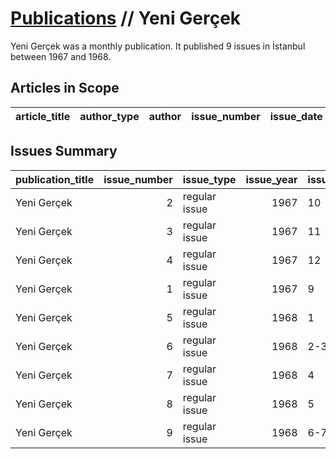 # [Publications](firstlevel_publications.md) // Yeni Gerçek

Yeni Gerçek was a monthly publication. It published 9 issues in İstanbul between 1967 and 1968.

## Articles in Scope

| article_title   | author_type   | author   | issue_number   | issue_date   | pages   |
|-----------------|---------------|----------|----------------|--------------|---------|

## Issues Summary

| publication_title   |   issue_number | issue_type    |   issue_year | issue_month   |   issue_day |
|:--------------------|---------------:|:--------------|-------------:|:--------------|------------:|
| Yeni Gerçek         |              2 | regular issue |         1967 | 10            |         nan |
| Yeni Gerçek         |              3 | regular issue |         1967 | 11            |         nan |
| Yeni Gerçek         |              4 | regular issue |         1967 | 12            |         nan |
| Yeni Gerçek         |              1 | regular issue |         1967 | 9             |         nan |
| Yeni Gerçek         |              5 | regular issue |         1968 | 1             |         nan |
| Yeni Gerçek         |              6 | regular issue |         1968 | 2-3           |         nan |
| Yeni Gerçek         |              7 | regular issue |         1968 | 4             |         nan |
| Yeni Gerçek         |              8 | regular issue |         1968 | 5             |         nan |
| Yeni Gerçek         |              9 | regular issue |         1968 | 6-7           |         nan |